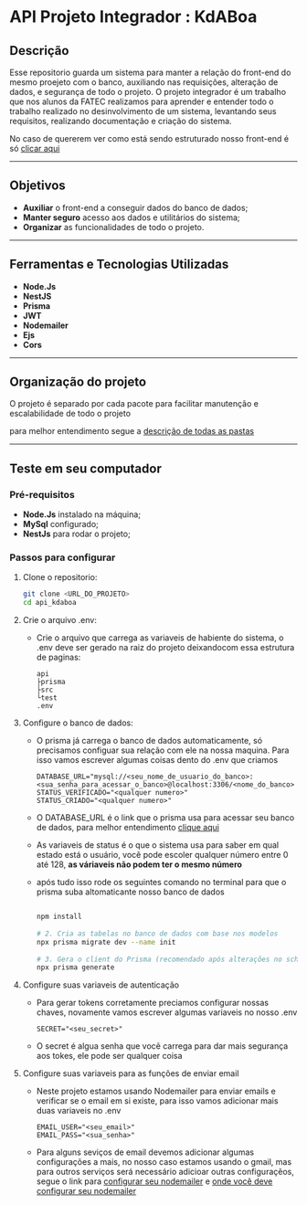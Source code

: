 # API Projeto Integrador : KdABoa

## Descrição
Esse repositorio guarda um sistema para manter a relação do front-end do mesmo proejeto com o banco, auxiliando nas requisições, alteração de dados, e segurança de todo o projeto. O projeto integrador é um trabalho que nos alunos da FATEC realizamos para aprender e entender todo o trabalho realizado no desinvolvimento de um sistema, levantando seus requisitos, realizando documentação e criação do sistema.

No caso de quererem ver como está sendo estruturado nosso front-end é só [clicar aqui](https://github.com/GustavoAzvdo/PI_KDaBoa)

---

## Objetivos
- **Auxiliar** o front-end a conseguir dados do banco de dados;
- **Manter seguro** acesso aos dados e utilitários do sistema;
- **Organizar** as funcionalidades de todo o projeto.

---

## Ferramentas e Tecnologias Utilizadas
- **Node.Js**
- **NestJS**
- **Prisma**
- **JWT**
- **Nodemailer**
- **Ejs**
- **Cors**

---

## Organização do projeto
O projeto é separado por cada pacote para facilitar manutenção e escalabilidade de todo o projeto

para melhor entendimento segue a [descrição de todas as pastas](./STRUCTURE.md)

---

## Teste em seu computador

### Pré-requisitos
- **Node.Js** instalado na máquina;
- **MySql** configurado;
- **NestJs** para rodar o projeto;

### Passos para configurar
1. Clone o repositorio:
   ```bash
   git clone <URL_DO_PROJETO>
   cd api_kdaboa
   ```
   
2. Crie o arquivo .env:
   - Crie o arquivo que carrega as variaveis de habiente do sistema, o .env deve ser gerado na raiz do projeto deixandocom essa estrutura de paginas:
     ```
     api
     ├prisma
     ├src
     └test
     .env
     ```
3. Configure o banco de dados:
   - O prisma já carrega o banco de dados automaticamente, só precisamos configuar sua relação com ele na nossa maquina. Para isso vamos escrever algumas coisas dento do .env que criamos
     ```.env
     DATABASE_URL="mysql://<seu_nome_de_usuario_do_banco>:<sua_senha_para_acessar_o_banco>@localhost:3306/<nome_do_banco>
     STATUS_VERIFICADO="<qualquer numero>"
     STATUS_CRIADO="<qualquer numero>"
     ```

   - O DATABASE_URL é o link que o prisma usa para acessar seu banco de dados, para melhor entendimento [clique aqui](https://www.prisma.io/docs/getting-started/setup-prisma/start-from-scratch/relational-databases/connect-your-database-typescript-mysql)
   - As variaveis de status é o que o sistema usa para saber em qual estado está o usuário, você pode escoler qualquer número entre 0 até 128, **as váriaveis não podem ter o mesmo número**
  
   - após tudo isso rode os seguintes comando no terminal para que o prisma suba altomaticante nosso banco de dados
     ```bash

     npm install
      
     # 2. Cria as tabelas no banco de dados com base nos modelos
     npx prisma migrate dev --name init
      
     # 3. Gera o client do Prisma (recomendado após alterações no schema)
     npx prisma generate
     ```
4. Configure suas variaveis de autenticação
   - Para gerar tokens corretamente preciamos configurar nossas chaves, novamente vamos escrever algumas variaveis no nosso .env
     ```.env
     SECRET="<seu_secret>"
     ```
   - O secret é algua senha que vocẽ carrega para dar mais segurança aos tokes, ele pode ser qualquer coisa

5. Configure suas variaveis para as funções de enviar email
   - Neste projeto estamos usando Nodemailer para enviar emails e verificar se o email em si existe, para isso vamos adicionar mais duas variaveis no .env
     ```.env
     EMAIL_USER="<seu_email>"
     EMAIL_PASS="<sua_senha>"
     ```
   - Para alguns seviços de email devemos adicionar algumas configurações a mais, no nosso caso estamos usando o gmail, mas para outros serviços será necessário adicioar outras configuraçẽos, segue o link para [configurar seu nodemailer](https://nodemailer.com/usage) e [onde você deve configurar seu nodemailer](https://github.com/Jhonathan-Will/api_kdaboa/blob/main/api/src/email/email.service.ts)
